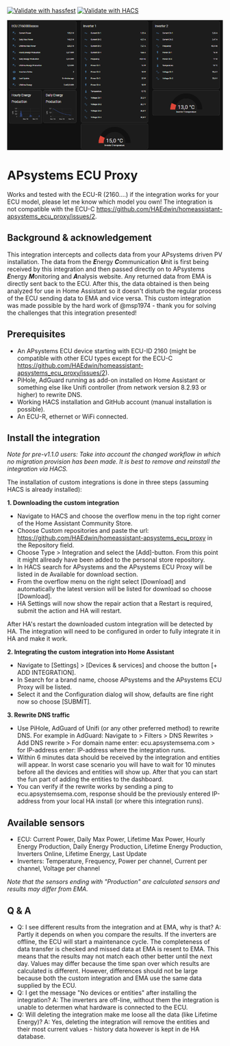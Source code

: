 [![Validate with hassfest](https://github.com/HAEdwin/homeassistant-apsystems_ecu_proxy/actions/workflows/hassfest.yaml/badge.svg)](https://github.com/HAEdwin/homeassistant-apsystems_ecu_proxy/actions/workflows/hassfest.yaml)
[![Validate with HACS](https://github.com/HAEdwin/homeassistant-apsystems_ecu_proxy/actions/workflows/validatewithhacs.yml/badge.svg)](https://github.com/HAEdwin/homeassistant-apsystems_ecu_proxy/actions/workflows/validatewithhacs.yml)

![Home Assistant Dashboard](https://github.com/HAEdwin/homeassistant-apsystems_ecu_proxy/blob/main/Capture.PNG)
# APsystems ECU Proxy
Works and tested with the ECU-R (2160....) if the integration works for your ECU model, please let me know which model you own!
The integration is not compatible with the ECU-C https://github.com/HAEdwin/homeassistant-apsystems_ecu_proxy/issues/2.

## Background & acknowledgement
This integration intercepts and collects data from your APsystems driven PV installation. 
The data from the ***E***nergy ***C***ommunication ***U***nit is first being received by this integration and then passed directly on to APsystems ***E***nergy ***M***onitoring and ***A***nalysis website.
Any returned data from EMA is directly sent back to the ECU. After this, the data obtained is then being analyzed for use in Home Assistant so it doesn't disturb the regular process of the ECU sending data to EMA and vice versa.
This custom integration was made possible by the hard work of @msp1974 - thank you for solving the challenges that this integration presented!

## Prerequisites
- An APsystems ECU device starting with ECU-ID 2160 (might be compatible with other ECU types except for the ECU-C https://github.com/HAEdwin/homeassistant-apsystems_ecu_proxy/issues/2).
- PiHole, AdGuard running as add-on installed on Home Assistant or something else like Unifi controller (from network version 8.2.93 or higher) to rewrite DNS.
- Working HACS installation and GitHub account (manual installation is possible).
- An ECU-R, ethernet or WiFi connected.

## Install the integration
_Note for pre-v1.1.0 users:
Take into account the changed workflow in which no migration provision has been made.
It is best to remove and reinstall the integration via HACS._

The installation of custom integrations is done in three steps (assuming HACS is already installed):

**1. Downloading the custom integration**
- Navigate to HACS and choose the overflow menu in the top right corner of the Home Assistant Community Store.
- Choose Custom repositories and paste the url: https://github.com/HAEdwin/homeassistant-apsystems_ecu_proxy in the Repository field.
- Choose Type > Integration and select the [Add]-button.
From this point it might allready have been added to the personal store repository.
- In HACS search for APsystems and the APsystems ECU Proxy will be listed in de Available for download section.
- From the overflow menu on the right select [Download] and automatically the latest version will be listed for download so choose [Download].
- HA Settings will now show the repair action that a Restart is required, submit the action and HA will restart.

After HA's restart the downloaded custom integration will be detected by HA.
The integration will need to be configured in order to fully integrate it in HA and make it work.

**2. Integrating the custom integration into Home Assistant**
- Navigate to [Settings] > [Devices & services] and choose the button [+ ADD INTEGRATION].
- In Search for a brand name, choose APsystems and the APsystems ECU Proxy will be listed.
- Select it and the Configuration dialog will show, defaults are fine right now so choose [SUBMIT].

**3. Rewrite DNS traffic**
- Use PiHole, AdGuard of Unifi (or any other preferred method) to rewrite DNS. For example in AdGuard: Navigate to > Filters > DNS Rewrites > Add DNS rewrite > For domain name enter: ecu.apsystemsema.com > for IP-address enter: IP-address where the integration runs.
- Within 6 minutes data should be received by the integration and entities will appear. In worst case scenario you will have to wait for 10 minutes before all the devices and entities will show up. After that you can start the fun part of adding the entities to the dashboard.
- You can verify if the rewrite works by sending a ping to ecu.apsystemsema.com, response should be the previously entered IP-address from your local HA install (or where this integration runs).

## Available sensors
- ECU: Current Power, Daily Max Power, Lifetime Max Power, Hourly Energy Production, Daily Energy Production, Lifetime Energy Production, Inverters Online, Lifetime Energy, Last Update
- Inverters: Temperature, Frequency, Power per channel, Current per channel, Voltage per channel

_Note that the sensors ending with "Production" are calculated sensors and results may differ from EMA._

## Q & A
- Q: I see different results from the integration and at EMA, why is that?
A: Partly it depends on when you compare the results. If the inverters are offline, the ECU will start a maintenance cycle. The completeness of data transfer is checked and missed data at EMA is resent to EMA. This means that the results may not match each other better until the next day. Values ​​may differ because the time span over which results are calculated is different. However, differences should not be large because both the custom integration and EMA use the same data supplied by the ECU.
- Q: I get the message "No devices or entities" after installing the integration?
A: The inverters are off-line, without them the integration is unable to determen what hardware is connected to the ECU.
- Q: Will deleting the integration make me loose all the data (like Lifetime Energy)?
A: Yes, deleting the integration will remove the entities and their most current values - history data however is kept in de HA database.
